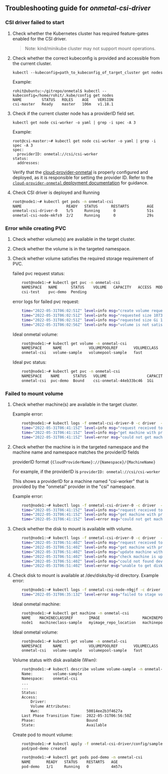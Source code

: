 
## Troubleshooting guide for *onmetal-csi-driver*

### CSI driver failed to start
1. Check whether the Kubernetes cluster has required feature-gates enabled for the CSI driver. 
    > Note: kind/minikube cluster may not support mount operations.
2. Check whether the correct kubeconfig is provided and accessible from the current cluster.
    ```
    kubectl --kubeconfig=path_to_kubeconfig_of_target_cluster get nodes
    ```
    Example:
    ```
    rohit@ubuntu:~/gitrepo/onmetal$ kubectl --kubeconfig=/home/rohit/.kube/config get nodes
    NAME         STATUS   ROLES    AGE    VERSION
    csi-master   Ready    master   106m   v1.18.1

    ```
3. Check if the current cluster node has a providerID field set.
    ```
    kubectl get node csi-worker -o yaml | grep -i spec -A 3
    ```
    Example:
    ```
    root@csi-master:~# kubectl get node csi-worker -o yaml | grep -i spec -A 3
    spec:
      providerID: onmetal://csi/csi-worker
    status:
      addresses:
    ```

    Verify that the [cloud-provider-onmetal](https://github.com/onmetal/cloud-provider-onmetal/) is properly configured and deployed, as it is responsible for setting the provider ID. Refer to the [`cloud-provider-onmetal` deployment documentation](https://github.com/onmetal/cloud-provider-onmetal/blob/main/docs/deployment/deploy_manually.md) for guidance.
   

4. Check CSI driver is deployed and Running

     ```bash
    root@node1:~# kubectl get pods -n onmetal-csi
    NAME                    READY   STATUS      RESTARTS        AGE
    onmetal-csi-driver-0    5/5     Running      0              51s
    onmetal-csi-node-mkfs9  2/2     Running      0              29s
    ```

### Error while creating PVC
1. Check whether volume(s) are available in the target cluster.
2. Check whether the volume is in the targeted namespace.
3. Check whether volume satisfies the required storage requirement of PVC.

   failed pvc request status:
    ```bash
        root@node1:~# kubectl get pvc -n onmetal-csi
        NAMESPACE   NAME      STATUS    VOLUME   CAPACITY   ACCESS  MODES   STORAGECLASS                AGE
        csi-test    pvc-demo  Pending                                       onmetal-storageclass-demo   2s
    ```
   error logs for failed pvc request:
    ```bash
        time="2022-05-31T06:02:51Z" level=info msg="create volume request received with volume name csi-onmetal-e022cb7f52"
        time="2022-05-31T06:02:51Z" level=info msg="requested size 1073741824" 
        time="2022-05-31T06:02:51Z" level=info msg="requested size Gi 1Gi"
        time="2022-05-31T06:02:56Z" level=info msg="volume is not satisfied"
    ```
   Ideal onmetal volume:
    ```bash
        root@node1:~# kubectl get volume -n onmetal-csi
        NAMESPACE     NAME            VOLUMEPOOLREF       VOLUMECLASS   STATE       PHASE     AGE
        onmetal-csi   volume-sample   volumepool-sample   fast          Available   Bound   8m43s
    ```
   Ideal pvc status:
    ```bash
        root@node1:~# kubectl get pvc -n onmetal-csi
        NAMESPACE    NAME      STATUS   VOLUME                  CAPACITY  ACCESS MODES   STORAGECLASS                AGE
        onmetal-csi  pvc-demo  Bound    csi-onmetal-44eb33bc46  1Gi       RWO            onmetal-storageclass-demo   9s
    ```

### Failed to mount volume
1. Check whether machine(s) are available in the target cluster.

    Example error:
    ```bash
        root@node1:~# kubectl logs -f onmetal-csi-driver-0 -c driver  -n onmetal-csi 
        time="2022-05-31T06:41:15Z" level=info msg="request received to publish volume csi-onmetal-44eb33bc46 at node 192.168.0.108\n"
        time="2022-05-31T06:41:15Z" level=info msg="get machine with provided name and namespace"
        time="2022-05-31T06:41:15Z" level=error msg="could not get machine with name node1,namespace onmetal-csi, error:machines.compute.api.onmetal.de \"node1\" not found"
    ```
2. Check whether the machine is in the targeted namespace and the machine name and namespace matches the providerID fields

    providerID format  `{CloudProviderName}://{Namespace}/{MachineName}`
    
    For example, if the providerID is 
    `providerID: onmetal://csi/csi-worker`
    
    This shows a providerID for a machine named "csi-worker" that is provided by the "onmetal" provider in the "csi" namespace.

    Example error:
    
    ```bash
        root@node1:~# kubectl logs -f onmetal-csi-driver-0 -c driver  -n onmetal-csi 
        time="2022-05-31T06:41:15Z" level=info msg="request received to publish volume csi-onmetal-44eb33bc46 at node 192.168.0.108\n"
        time="2022-05-31T06:41:15Z" level=info msg="get machine with provided name and namespace"
        time="2022-05-31T06:41:15Z" level=error msg="could not get machine with name node1,namespace onmetal-csi, error:machines.compute.api.onmetal.de \"node1\" not found"
    ```
3. Check whether the disk to mount is available with volume.
    ```bash
        root@node1:~# kubectl logs -f onmetal-csi-driver-0 -c driver  -n onmetal-csi 
        time="2022-05-31T06:51:40Z" level=info msg="request received to publish volume csi-onmetal-4c50e230e1 at node 192.168.0.108\n"
        time="2022-05-31T06:51:40Z" level=info msg="get machine with provided name and namespace"
        time="2022-05-31T06:51:40Z" level=info msg="update machine with volumeattachment"
        time="2022-05-31T06:51:40Z" level=info msg="check machine is updated"
        time="2022-05-31T06:51:40Z" level=info msg="could not found device for given volume volume-sample"
        time="2022-05-31T06:51:40Z" level=error msg="unable to get disk to mount"
    ```
4. Check disk to mount is available at /dev/disks/by-id directory.
   Example error:
    ```bash
        root@node1:~# kubectl logs -f onmetal-csi-node-n9gjf -c driver -n onmetal-csi
        time="2022-05-31T06:35:13Z" level=error msg="failed to stage volume:format of disk \"/host/dev/disk/by-id/wwn-0x50014ee2b3f4627a\" failed: type:(\"ext4\") target:(\"/var/lib/kubelet/plugins/kubernetes.io/csi/onmetal-csi-driver/b6fef28a18a856aa16c7a1201db104c250b95a02e4ec959377f589a096655b4e/globalmount\") options:(\"rw,defaults\") errcode:(exit status 1) output:(mke2fs 1.44.5 (15-Dec-2018)\nThe file /host/dev/disk/by-id/wwn-0x50014ee2b3f4627a does not exist and no size was specified.\n) "
    ```
    Ideal onmetal machine:
    ```bash
        root@node1:~# kubectl get machine -n onmetal-csi
        NAME    MACHINECLASSREF       IMAGE                   MACHINEPOOLREF       STATE     AGE
        node1   machineclass-sample   myimage_repo_location   machinepool-sample   Running   9m28s
    ```
   Ideal onmetal volume:
    ```bash
        root@node1:~# kubectl get volume -n onmetal-csi
        NAMESPACE     NAME            VOLUMEPOOLREF       VOLUMECLASS   STATE       PHASE   AGE
        onmetal-csi   volume-sample   volumepool-sample   fast          Available   Bound   24s
    ```
   Volume status with disk available (Wwn):
    ```bash
        root@node1:~# kubectl describe volume volume-sample -n onmetal-csi
        Name:         volume-sample
        Namespace:    onmetal-csi
        ...
        ...
        Status:
        Access:
            Driver:
            Volume Attributes:
            Wwn:                     50014ee2b3f4627a
        Last Phase Transition Time:  2022-05-31T06:56:50Z
        Phase:                       Bound
        State:                       Available
    ```
    Create pod to mount volume:
    ```bash
        root@node1:~# kubectl apply -f onmetal-csi-driver/config/samples/pod.yaml -n onmetal-csi
        pod/pod-demo created
    ```

    ```bash
        root@node1:~# kubectl get pods pod-demo -n onmetal-csi
        NAME       READY   STATUS    RESTARTS   AGE
        pod-demo   1/1     Running   0          4m57s
    ```

